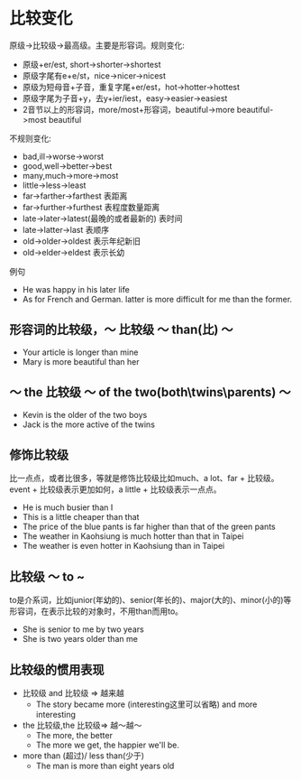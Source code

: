 # 比较变化
原级->比较级->最高级。主要是形容词。规则变化:
- 原级+er/est, short->shorter->shortest
- 原级字尾有e+e/st，nice->nicer->nicest
- 原级为短母音+子音，重复字尾+er/est，hot->hotter->hottest
- 原级字尾为子音+y，去y+ier/iest，easy->easier->easiest
- 2音节以上的形容词，more/most+形容词，beautiful->more beautiful->most beautiful

不规则变化:
- bad,ill->worse->worst
- good,well->better->best
- many,much->more->most
- little->less->least
- far->farther->farthest 表距离
- far->further->furthest 表程度数量距离
- late->later->latest(最晚的或者最新的) 表时间
- late->latter->last 表顺序
- old->older->oldest 表示年纪新旧
- old->elder->eldest 表示长幼

例句
- He was happy in his later life
- As for French and German. latter is more difficult for me than the former.

## 形容词的比较级，～ 比较级 ～ than(比) ～
- Your article is longer than mine
- Mary is more beautiful than her
## ～ the 比较级 ～ of the two(both\twins\parents) ～
- Kevin is the older of the two boys
- Jack is the more active of the twins
## 修饰比较级
比一点点，或者比很多，等就是修饰比较级比如much、a lot、far + 比较级。event + 比较级表示更加如何，a little + 比较级表示一点点。
- He is much busier than I
- This is a little cheaper than that
- The price of the blue pants is far higher than that of the green pants
- The weather in Kaohsiung is much hotter than that in Taipei
- The weather is even hotter in Kaohsiung than in Taipei

## 比较级 ～ to ~
to是介系词，比如junior(年幼的)、senior(年长的)、major(大的)、minor(小的)等形容词，在表示比较的对象时，不用than而用to。
- She is senior to me by two years
- She is two years older than me

## 比较级的惯用表现
- 比较级 and 比较级 => 越来越
  - The story became more (interesting这里可以省略) and more interesting
- the 比较级,the 比较级=> 越～越～
  - The more, the better
  - The more we get, the happier we'll be.
- more than (超过)/ less than(少于)
  - The man is more than eight years old
